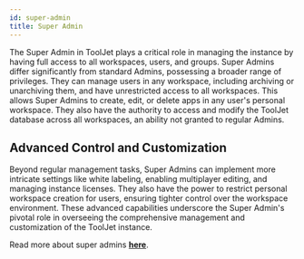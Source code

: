 ```yaml
---
id: super-admin
title: Super Admin
---
```


The Super Admin in ToolJet plays a critical role in managing the instance by having full access to all workspaces, users, and groups. Super Admins differ significantly from standard Admins, possessing a broader range of privileges. They can manage users in any workspace, including archiving or unarchiving them, and have unrestricted access to all workspaces. This allows Super Admins to create, edit, or delete apps in any user's personal workspace. They also have the authority to access and modify the ToolJet database across all workspaces, an ability not granted to regular Admins.

## Advanced Control and Customization
Beyond regular management tasks, Super Admins can implement more intricate settings like white labeling, enabling multiplayer editing, and managing instance licenses. They also have the power to restrict personal workspace creation for users, ensuring tighter control over the workspace environment. These advanced capabilities underscore the Super Admin's pivotal role in overseeing the comprehensive management and customization of the ToolJet instance.

Read more about super admins **[here](../enterprise/superadmin/)**.